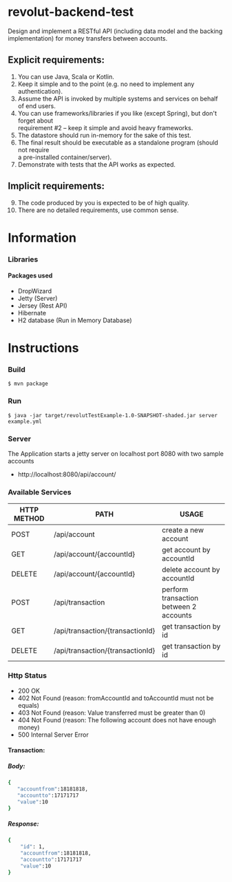 # revolut-backend-test
Design and implement a RESTful API (including data model and the backing implementation)  for money transfers between accounts.  

## Explicit requirements:  

1. You can use Java, Scala or Kotlin.  
2. Keep it simple and to the point (e.g. no need to implement any authentication).  
3. Assume the API is invoked by multiple systems and services on behalf of end users.  
4. You can use frameworks/libraries if you like (except Spring), but don't forget about  
requirement #2 – keep it simple and avoid heavy frameworks.  
5. The datastore should run in-memory for the sake of this test.  
6. The final result should be executable as a standalone program (should not require  
a pre-installed container/server).  
7. Demonstrate with tests that the API works as expected.  

## Implicit requirements:  
9. The code produced by you is expected to be of high quality.  
10. There are no detailed requirements, use common sense.


# Information

### Libraries

#### Packages used

   - DropWizard
   - Jetty (Server)
   - Jersey (Rest API)
   - Hibernate 
   - H2 database (Run in Memory Database)
    
# Instructions

### Build

    $ mvn package

### Run

    $ java -jar target/revolutTestExample-1.0-SNAPSHOT-shaded.jar server example.yml
    
    
### Server
   
   The Application starts a jetty server on localhost port 8080 with two sample accounts 
   
- http://localhost:8080/api/account/

### Available Services

| HTTP METHOD | PATH | USAGE |
| -----------| ------ | ------ |
| POST | /api/account | create a new account
| GET | /api/account/{accountId} | get account by accountId |
| DELETE | /api/account/{accountId} | delete account by accountId | 
| POST | /api/transaction | perform transaction between 2 accounts | 
| GET | /api/transaction/{transactionId} | get transaction by id | 
| DELETE | /api/transaction/{transactionId} | get transaction by id | 
 
### Http Status
- 200 OK
- 402 Not Found (reason: fromAccountId and toAccountId must not be equals)
- 403 Not Found (reason: Value transferred must be greater than 0)
- 404 Not Found (reason: The following account does not have enough money)
- 500 Internal Server Error 

#### Transaction:
##### Body:
```sh
{  
   "accountfrom":18181818,
   "accountto":17171717
   "value":10
}
```

##### Response:
```sh
{
    "id": 1,
    "accountfrom":18181818,
    "accountto":17171717
    "value":10
}
```